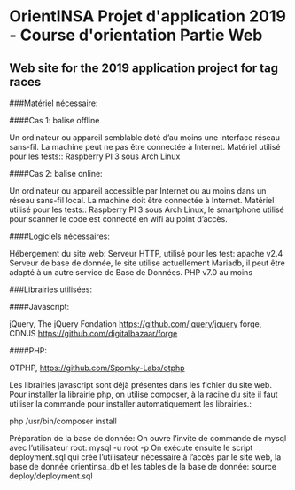 # OrientINSA Projet d'application 2019 - Course d'orientation Partie Web

## Web site for the 2019 application project for tag races

###Matériel nécessaire:

####Cas 1: balise offline

Un ordinateur ou appareil semblable doté d’au moins une interface réseau sans-fil. La machine peut ne pas être connectée à Internet.
Matériel utilisé pour les tests:: Raspberry PI 3 sous Arch Linux

####Cas 2: balise online:

Un ordinateur ou appareil accessible par Internet ou au moins dans un réseau sans-fil local. La machine doit être connectée à Internet.
Matériel utilisé pour les tests:: Raspberry PI 3 sous Arch Linux, le smartphone utilisé pour scanner le code est connecté en wifi au point d’accès.

####Logiciels nécessaires:

Hébergement du site web:
Serveur HTTP, utilisé pour les test: apache v2.4
Serveur de base de donnée, le site utilise actuellement Mariadb, il peut être adapté à un autre service de Base de Données.
PHP v7.0 au moins

###Librairies utilisées:

####Javascript:

jQuery, The jQuery Fondation https://github.com/jquery/jquery
forge, CDNJS https://github.com/digitalbazaar/forge

####PHP:

OTPHP, https://github.com/Spomky-Labs/otphp

Les librairies javascript sont déjà présentes dans les fichier du site web. Pour installer la librairie php, on utilise composer, à la racine du site il faut utiliser la commande pour installer automatiquement les librairies.:

php /usr/bin/composer install

Préparation de la base de donnée:
On ouvre l’invite de commande de mysql avec l’utilisateur root:
mysql -u root -p
On exécute ensuite le script deployment.sql qui crée l’utilisateur nécessaire à l’accès par le site web, la base de donnée orientinsa_db et les tables de la base de donnée:
source deploy/deployment.sql

